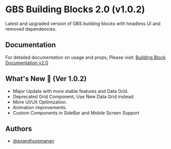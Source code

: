 # GBS Building Blocks 2.0 (v1.0.2)

Latest and upgraded version of GBS building blocks with headless UI and removed dependencies.

## Documentation

For detailed documentation on usage and props, Please visit: [Building Block Documentation v2.0](https://blackmax-designs.gitbook.io/building-block-v2.0)

## What's New 🎉 (Ver 1.0.2)

- Major Update with more stable features and Data Grid.
- Deprecated Grid Component, Use New Data Grid instead.
- More UI/UX Optimization.
- Animation improvements. 
- Custom Components in SideBar and Mobile Screen Support

## Authors

- [@anandhuremanan](https://www.github.com/anandhuremanan)
